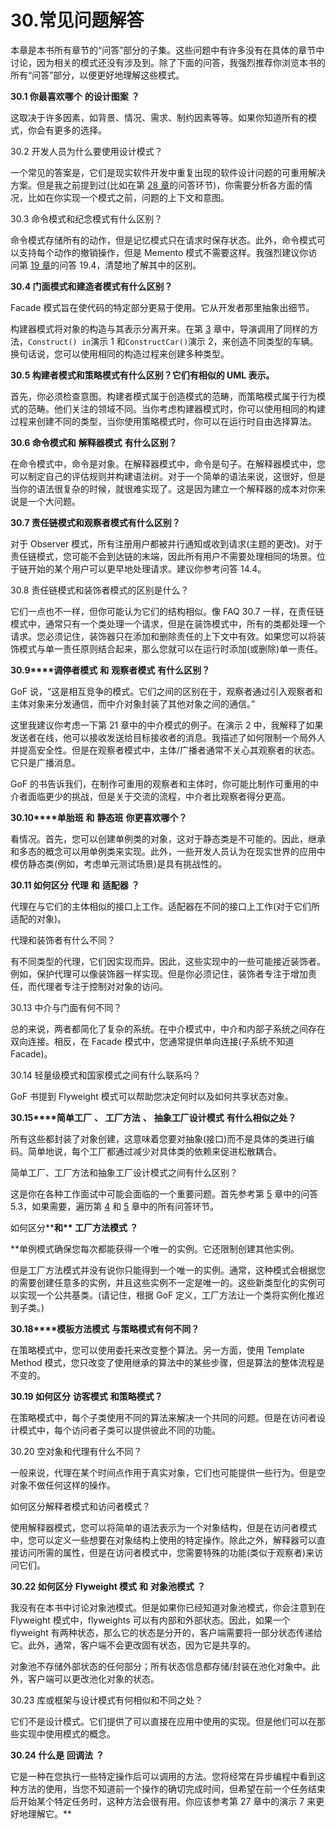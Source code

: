 # 30.常见问题解答

本章是本书所有章节的“问答”部分的子集。这些问题中有许多没有在具体的章节中讨论，因为相关的模式还没有涉及到。除了下面的问答，我强烈推荐你浏览本书的所有“问答”部分，以便更好地理解这些模式。

**30.1 你最喜欢哪个** **的设计图案** **？**

这取决于许多因素，如背景、情况、需求、制约因素等等。如果你知道所有的模式，你会有更多的选择。

30.2 开发人员为什么要使用设计模式？

一个常见的答案是，它们是现实软件开发中重复出现的软件设计问题的可重用解决方案。但是我之前提到过(比如在第 [28 章](28.html)的问答环节)，你需要分析各方面的情况，比如在你实现一个模式之前，问题的上下文和意图。

30.3 命令模式和纪念模式有什么区别？

命令模式存储所有的动作，但是记忆模式只在请求时保存状态。此外，命令模式可以支持每个动作的撤销操作，但是 Memento 模式不需要这样。我强烈建议你访问第 [19 章](19.html)的问答 19.4，清楚地了解其中的区别。

**30.4 门面模式和建造者模式有什么区别？**

Facade 模式旨在使代码的特定部分更易于使用。它从开发者那里抽象出细节。

构建器模式将对象的构造与其表示分离开来。在第 [3](03.html) 章中，导演调用了同样的方法，`Construct() in`演示 1 和`ConstructCar()`演示 2，来创造不同类型的车辆。换句话说，您可以使用相同的构造过程来创建多种类型。

**30.5 构建者模式和策略模式有什么区别？它们有相似的 UML 表示。**

首先，你必须检查意图。构建者模式属于创造模式的范畴，而策略模式属于行为模式的范畴。他们关注的领域不同。当你考虑构建器模式时，你可以使用相同的构建过程来创建不同的类型，当你使用策略模式时，你可以在运行时自由选择算法。

**30.6 命令模式和** **解释器模式** **有什么区别？**

在命令模式中，命令是对象。在解释器模式中，命令是句子。在解释器模式中，您可以制定自己的评估规则并构建语法树。对于一个简单的语法来说，这很好，但是当你的语法很复杂的时候，就很难实现了。这是因为建立一个解释器的成本对你来说是一个大问题。

**30.7 责任链模式和观察者模式有什么区别？**

对于 Observer 模式，所有注册用户都被并行通知或收到请求(主题的更改)。对于责任链模式，您可能不会到达链的末端，因此所有用户不需要处理相同的场景。位于链开始的某个用户可以更早地处理请求。建议你参考问答 14.4。

30.8 责任链模式和装饰者模式的区别是什么？

它们一点也不一样，但你可能认为它们的结构相似。像 FAQ 30.7 一样，在责任链模式中，通常只有一个类处理一个请求，但是在装饰模式中，所有的类都处理一个请求。您必须记住，装饰器只在添加和删除责任的上下文中有效。如果您可以将装饰模式与单一责任原则结合起来，那么您就可以在运行时添加(或删除)单一责任。

**30.9****调停者模式** **和** **观察者模式** **有什么区别？**

GoF 说，“这是相互竞争的模式。它们之间的区别在于，观察者通过引入观察者和主体对象来分发通信，而中介对象封装了其他对象之间的通信。”

这里我建议你考虑一下第 21 章中的中介模式的例子。在演示 2 中，我解释了如果发送者在线，他可以接收发送给目标接收者的消息。我描述了如何限制一个局外人并提高安全性。但是在观察者模式中，主体/广播者通常不关心其观察者的状态。它只是广播消息。

GoF 的书告诉我们，在制作可重用的观察者和主体时，你可能比制作可重用的中介者面临更少的挑战，但是关于交流的流程，中介者比观察者得分更高。

**30.10****单胎班** **和** **静态班** **你更喜欢哪个？**

看情况。首先，您可以创建单例类的对象，这对于静态类是不可能的。因此，继承和多态的概念可以用单例类来实现。此外，一些开发人员认为在现实世界的应用中模仿静态类(例如，考虑单元测试场景)是具有挑战性的。

**30.11 如何区分** **代理** **和** **适配器** **？**

代理在与它们的主体相似的接口上工作。适配器在不同的接口上工作(对于它们所适配的对象)。

代理和装饰者有什么不同？

有不同类型的代理，它们因实现而异。因此，这些实现中的一些可能接近装饰者。例如，保护代理可以像装饰器一样实现。但是你必须记住，装饰者专注于增加责任，而代理者专注于控制对对象的访问。

30.13 中介与门面有何不同？

总的来说，两者都简化了复杂的系统。在中介模式中，中介和内部子系统之间存在双向连接。相反，在 Facade 模式中，您通常提供单向连接(子系统不知道 Facade)。

30.14 轻量级模式和国家模式之间有什么联系吗？

GoF 书提到 Flyweight 模式可以帮助您决定何时以及如何共享状态对象。

**30.15****简单工厂** **、** **工厂方法** **、** **抽象工厂设计模式** **有什么相似之处？**

所有这些都封装了对象创建，这意味着您要对抽象(接口)而不是具体的类进行编码。简单地说，每个工厂都通过减少对具体类的依赖来促进松散耦合。

简单工厂、工厂方法和抽象工厂设计模式之间有什么区别？

这是你在各种工作面试中可能会面临的一个重要问题。首先参考第 [5](05.html) 章中的问答 5.3，如果需要，遍历第 [4](04.html) 和 [5](05.html) 章中的所有问答环节。

如何区分****和** **工厂方法模式** **？****

 **单例模式确保您每次都能获得一个唯一的实例。它还限制创建其他实例。

但是工厂方法模式并没有说你只能得到一个唯一的实例。通常，这种模式会根据您的需要创建任意多的实例，并且这些实例不一定是唯一的。这些新类型化的实例可以实现一个公共基类。(请记住，根据 GoF 定义，工厂方法让一个类将实例化推迟到子类。)

**30.18****模板方法模式** **与策略模式有何不同？**

在策略模式中，您可以使用委托来改变整个算法。另一方面，使用 Template Method 模式，您只改变了使用继承的算法中的某些步骤，但是算法的整体流程是不变的。

**30.19 如何区分** **访客模式** **和策略模式？**

在策略模式中，每个子类使用不同的算法来解决一个共同的问题。但是在访问者设计模式中，每个访问者子类可以提供彼此不同的功能。

30.20 空对象和代理有什么不同？

一般来说，代理在某个时间点作用于真实对象，它们也可能提供一些行为。但是空对象不做任何这样的操作。

如何区分解释者模式和访问者模式？

使用解释器模式，您可以将简单的语法表示为一个对象结构，但是在访问者模式中，您可以定义一些想要在对象结构上使用的特定操作。除此之外，解释器可以直接访问所需的属性，但是在访问者模式中，您需要特殊的功能(类似于观察者)来访问它们。

**30.22 如何区分** **Flyweight 模式** **和** **对象池模式** **？**

我没有在本书中讨论对象池模式。但是如果你已经知道对象池模式，你会注意到在 Flyweight 模式中，flyweights 可以有内部和外部状态。因此，如果一个 flyweight 有两种状态，那么它的状态是分开的，客户端需要将一部分状态传递给它。此外，通常，客户端不会更改固有状态，因为它是共享的。

对象池不存储外部状态的任何部分；所有状态信息都存储/封装在池化对象中。此外，客户端可以更改池化对象的状态。

30.23 库或框架与设计模式有何相似和不同之处？

它们不是设计模式。它们提供了可以直接在应用中使用的实现。但是他们可以在那些实现中使用模式的概念。

**30.24 什么是** **回调法** **？**

它是一种在您执行一些特定操作后可以调用的方法。您将经常在异步编程中看到这种方法的使用，当您不知道前一个操作的确切完成时间，但希望在前一个任务结束后开始某个特定任务时，这种方法会很有用。你应该参考第 27 章中的演示 7 来更好地理解它。**